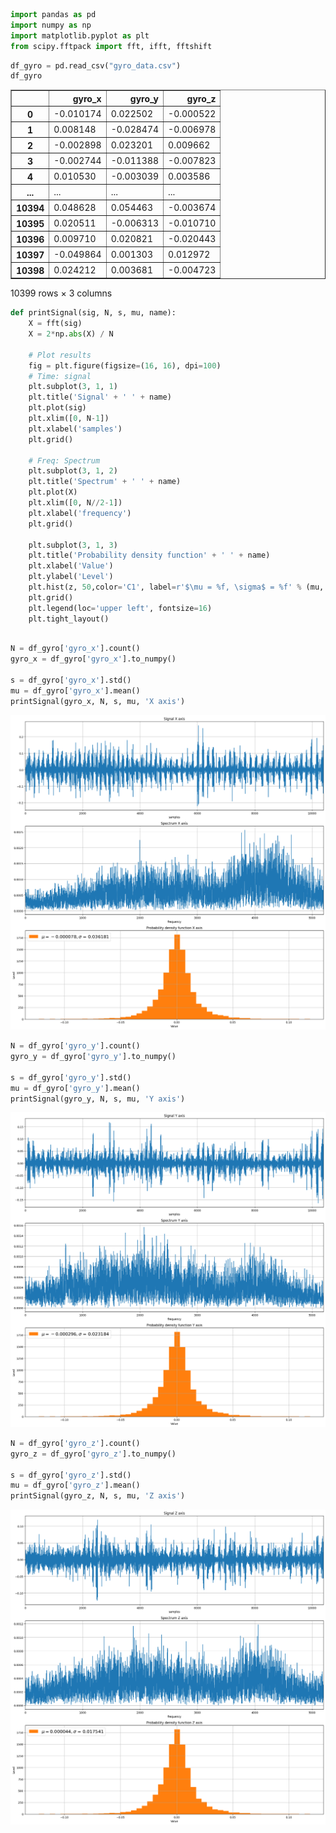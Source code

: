 ```python
import pandas as pd
import numpy as np
import matplotlib.pyplot as plt
from scipy.fftpack import fft, ifft, fftshift
```


```python
df_gyro = pd.read_csv("gyro_data.csv")
df_gyro
```




<div>

<table border="1" class="dataframe">
  <thead>
    <tr style="text-align: right;">
      <th></th>
      <th>gyro_x</th>
      <th>gyro_y</th>
      <th>gyro_z</th>
    </tr>
  </thead>
  <tbody>
    <tr>
      <th>0</th>
      <td>-0.010174</td>
      <td>0.022502</td>
      <td>-0.000522</td>
    </tr>
    <tr>
      <th>1</th>
      <td>0.008148</td>
      <td>-0.028474</td>
      <td>-0.006978</td>
    </tr>
    <tr>
      <th>2</th>
      <td>-0.002898</td>
      <td>0.023201</td>
      <td>0.009662</td>
    </tr>
    <tr>
      <th>3</th>
      <td>-0.002744</td>
      <td>-0.011388</td>
      <td>-0.007823</td>
    </tr>
    <tr>
      <th>4</th>
      <td>0.010530</td>
      <td>-0.003039</td>
      <td>0.003586</td>
    </tr>
    <tr>
      <th>...</th>
      <td>...</td>
      <td>...</td>
      <td>...</td>
    </tr>
    <tr>
      <th>10394</th>
      <td>0.048628</td>
      <td>0.054463</td>
      <td>-0.003674</td>
    </tr>
    <tr>
      <th>10395</th>
      <td>0.020511</td>
      <td>-0.006313</td>
      <td>-0.010710</td>
    </tr>
    <tr>
      <th>10396</th>
      <td>0.009710</td>
      <td>0.020821</td>
      <td>-0.020443</td>
    </tr>
    <tr>
      <th>10397</th>
      <td>-0.049864</td>
      <td>0.001303</td>
      <td>0.012972</td>
    </tr>
    <tr>
      <th>10398</th>
      <td>0.024212</td>
      <td>0.003681</td>
      <td>-0.004723</td>
    </tr>
  </tbody>
</table>
<p>10399 rows × 3 columns</p>
</div>




```python
def printSignal(sig, N, s, mu, name):
    X = fft(sig)
    X = 2*np.abs(X) / N

    # Plot results
    fig = plt.figure(figsize=(16, 16), dpi=100)
    # Time: signal
    plt.subplot(3, 1, 1)
    plt.title('Signal' + ' ' + name)
    plt.plot(sig)
    plt.xlim([0, N-1])
    plt.xlabel('samples')
    plt.grid()

    # Freq: Spectrum
    plt.subplot(3, 1, 2)
    plt.title('Spectrum' + ' ' + name)
    plt.plot(X)
    plt.xlim([0, N//2-1])
    plt.xlabel('frequency')
    plt.grid()

    plt.subplot(3, 1, 3)
    plt.title('Probability density function' + ' ' + name)
    plt.xlabel('Value')
    plt.ylabel('Level')
    plt.hist(z, 50,color='C1', label=r'$\mu = %f, \sigma$ = %f' % (mu, s))
    plt.grid()
    plt.legend(loc='upper left', fontsize=16)
    plt.tight_layout()
    
```


```python
N = df_gyro['gyro_x'].count()
gyro_x = df_gyro['gyro_x'].to_numpy()

s = df_gyro['gyro_x'].std()
mu = df_gyro['gyro_x'].mean()    
printSignal(gyro_x, N, s, mu, 'X axis')  
```


    
![png](output_3_0.png)
    



```python
N = df_gyro['gyro_y'].count()
gyro_y = df_gyro['gyro_y'].to_numpy()

s = df_gyro['gyro_y'].std()
mu = df_gyro['gyro_y'].mean()    
printSignal(gyro_y, N, s, mu, 'Y axis')  
```


    
![png](output_4_0.png)
    



```python
N = df_gyro['gyro_z'].count()
gyro_z = df_gyro['gyro_z'].to_numpy()

s = df_gyro['gyro_z'].std()
mu = df_gyro['gyro_z'].mean()    
printSignal(gyro_z, N, s, mu, 'Z axis')  

```


    
![png](output_5_0.png)
    


